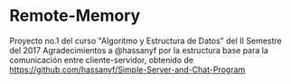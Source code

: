 # Remote-Memory
Proyecto no.1 del curso "Algoritmo y Estructura de Datos" del II Semestre del 2017
Agradecimientos a @hassanyf por la estructura base para la comunicación entre cliente-servidor, obtenido de https://github.com/hassanyf/Simple-Server-and-Chat-Program

